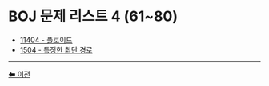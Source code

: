 # BOJ 문제 리스트 4 (61~80)

- [11404 - 플로이드](./11404.md)
- [1504 - 특정한 최단 경로](./1504.md)

---

[⬅ 이전](../README.md)